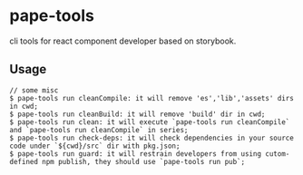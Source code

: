 # pape-tools

cli tools for react component developer based on storybook.

## Usage

```
// some misc
$ pape-tools run cleanCompile: it will remove 'es','lib','assets' dirs in cwd;
$ pape-tools run cleanBuild: it will remove 'build' dir in cwd;
$ pape-tools run clean: it will execute `pape-tools run cleanCompile` and `pape-tools run cleanCompile` in series;
$ pape-tools run check-deps: it will check dependencies in your source code under `${cwd}/src` dir with pkg.json;
$ pape-tools run guard: it will restrain developers from using cutom-defined npm publish, they should use `pape-tools run pub`;
```
